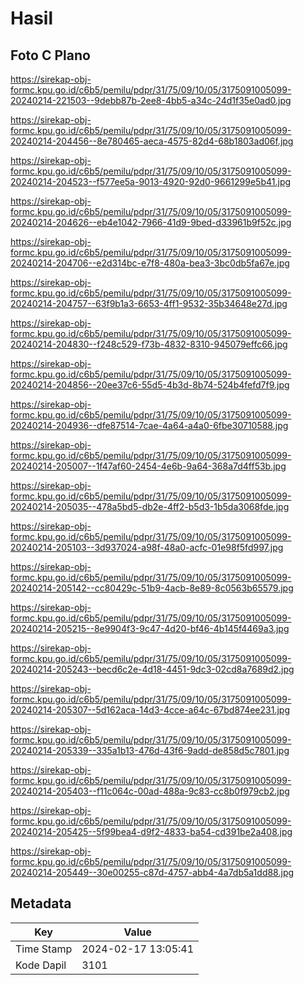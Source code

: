 # Hasil

## Foto C Plano

https://sirekap-obj-formc.kpu.go.id/c6b5/pemilu/pdpr/31/75/09/10/05/3175091005099-20240214-221503--9debb87b-2ee8-4bb5-a34c-24d1f35e0ad0.jpg

https://sirekap-obj-formc.kpu.go.id/c6b5/pemilu/pdpr/31/75/09/10/05/3175091005099-20240214-204456--8e780465-aeca-4575-82d4-68b1803ad06f.jpg

https://sirekap-obj-formc.kpu.go.id/c6b5/pemilu/pdpr/31/75/09/10/05/3175091005099-20240214-204523--f577ee5a-9013-4920-92d0-9661299e5b41.jpg

https://sirekap-obj-formc.kpu.go.id/c6b5/pemilu/pdpr/31/75/09/10/05/3175091005099-20240214-204626--eb4e1042-7966-41d9-9bed-d33961b9f52c.jpg

https://sirekap-obj-formc.kpu.go.id/c6b5/pemilu/pdpr/31/75/09/10/05/3175091005099-20240214-204706--e2d314bc-e7f8-480a-bea3-3bc0db5fa67e.jpg

https://sirekap-obj-formc.kpu.go.id/c6b5/pemilu/pdpr/31/75/09/10/05/3175091005099-20240214-204757--63f9b1a3-6653-4ff1-9532-35b34648e27d.jpg

https://sirekap-obj-formc.kpu.go.id/c6b5/pemilu/pdpr/31/75/09/10/05/3175091005099-20240214-204830--f248c529-f73b-4832-8310-945079effc66.jpg

https://sirekap-obj-formc.kpu.go.id/c6b5/pemilu/pdpr/31/75/09/10/05/3175091005099-20240214-204856--20ee37c6-55d5-4b3d-8b74-524b4fefd7f9.jpg

https://sirekap-obj-formc.kpu.go.id/c6b5/pemilu/pdpr/31/75/09/10/05/3175091005099-20240214-204936--dfe87514-7cae-4a64-a4a0-6fbe30710588.jpg

https://sirekap-obj-formc.kpu.go.id/c6b5/pemilu/pdpr/31/75/09/10/05/3175091005099-20240214-205007--1f47af60-2454-4e6b-9a64-368a7d4ff53b.jpg

https://sirekap-obj-formc.kpu.go.id/c6b5/pemilu/pdpr/31/75/09/10/05/3175091005099-20240214-205035--478a5bd5-db2e-4ff2-b5d3-1b5da3068fde.jpg

https://sirekap-obj-formc.kpu.go.id/c6b5/pemilu/pdpr/31/75/09/10/05/3175091005099-20240214-205103--3d937024-a98f-48a0-acfc-01e98f5fd997.jpg

https://sirekap-obj-formc.kpu.go.id/c6b5/pemilu/pdpr/31/75/09/10/05/3175091005099-20240214-205142--cc80429c-51b9-4acb-8e89-8c0563b65579.jpg

https://sirekap-obj-formc.kpu.go.id/c6b5/pemilu/pdpr/31/75/09/10/05/3175091005099-20240214-205215--8e9904f3-9c47-4d20-bf46-4b145f4469a3.jpg

https://sirekap-obj-formc.kpu.go.id/c6b5/pemilu/pdpr/31/75/09/10/05/3175091005099-20240214-205243--becd6c2e-4d18-4451-9dc3-02cd8a7689d2.jpg

https://sirekap-obj-formc.kpu.go.id/c6b5/pemilu/pdpr/31/75/09/10/05/3175091005099-20240214-205307--5d162aca-14d3-4cce-a64c-67bd874ee231.jpg

https://sirekap-obj-formc.kpu.go.id/c6b5/pemilu/pdpr/31/75/09/10/05/3175091005099-20240214-205339--335a1b13-476d-43f6-9add-de858d5c7801.jpg

https://sirekap-obj-formc.kpu.go.id/c6b5/pemilu/pdpr/31/75/09/10/05/3175091005099-20240214-205403--f11c064c-00ad-488a-9c83-cc8b0f979cb2.jpg

https://sirekap-obj-formc.kpu.go.id/c6b5/pemilu/pdpr/31/75/09/10/05/3175091005099-20240214-205425--5f99bea4-d9f2-4833-ba54-cd391be2a408.jpg

https://sirekap-obj-formc.kpu.go.id/c6b5/pemilu/pdpr/31/75/09/10/05/3175091005099-20240214-205449--30e00255-c87d-4757-abb4-4a7db5a1dd88.jpg


## Metadata

| Key        | Value               |
| ---------- | ------------------- |
| Time Stamp | 2024-02-17 13:05:41 |
| Kode Dapil | 3101                |



